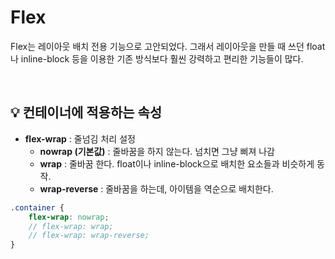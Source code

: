 # Flex

Flex는 레이아웃 배치 전용 기능으로 고안되었다. 그래서 레이아웃을 만들 때 쓰던 float나 inline-block 등을 이용한 기존 방식보다 훨씬 강력하고 편리한 기능들이 많다.

<br>

## 💡 컨테이너에 적용하는 속성
 
* **flex-wrap** : 줄넘김 처리 설정  
	* **nowrap (기본값)** : 줄바꿈을 하지 않는다. 넘치면 그냥 삐져 나감
	* **wrap** : 줄바꿈 한다. float이나 inline-block으로 배치한 요소들과 비슷하게 동작.
	* **wrap-reverse** : 줄바꿈을 하는데, 아이템을 역순으로 배치한다.

```scss
.container {
	flex-wrap: nowrap;
	// flex-wrap: wrap;
	// flex-wrap: wrap-reverse;
}
```